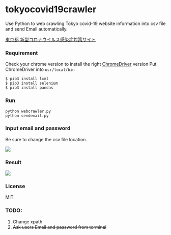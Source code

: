 # tokyocovid19crawler

Use Python to web crawling Tokyo covid-19 website information into csv file and send Email automatically.

[東京都 新型コロナウイルス感染症対策サイト](https://stopcovid19.metro.tokyo.lg.jp/zh-tw/)

### Requirement

Check your chrome version to install the right [ChromeDriver](http://chromedriver.chromium.org/) version
Put ChromeDriver into ```usr/local/bin```

```
$ pip3 install lxml 
$ pip3 install selenium 
$ pip3 install pandas 
```

### Run
```
python webcrawler.py
python sendemail.py
```


### Input email and password
Be sure to change the csv file location.

![](https://i.imgur.com/4m0y5Eu.png)

### Result
![](https://img.onl/GqjNDt)

### License
MIT

### TODO:
1. Change xpath
2. ~~Ask users Email and password from terminal~~ 